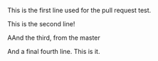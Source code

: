 This is the first line used for the pull request test.

This is the second line!

AAnd the third, from the master

And a final fourth line. This is it.
